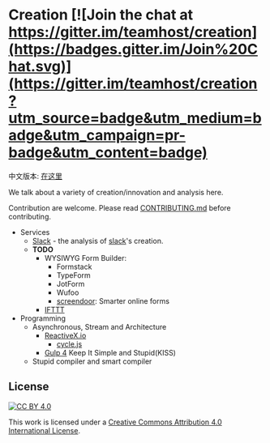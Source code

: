 # Creation [![Join the chat at https://gitter.im/teamhost/creation](https://badges.gitter.im/Join%20Chat.svg)](https://gitter.im/teamhost/creation?utm_source=badge&utm_medium=badge&utm_campaign=pr-badge&utm_content=badge)

中文版本: [在这里](README.cn.md)

We talk about a variety of creation/innovation and analysis here.

Contribution are welcome. Please read [CONTRIBUTING.md][contributing] before contributing.

* Services
  * [Slack](service/slack.md) - the analysis of [slack][slack]'s creation.
  * **TODO**
    * WYSIWYG Form Builder:
      * Formstack
      * TypeForm
      * JotForm
      * Wufoo
      * [screendoor](http://www.dobt.co/screendoor/): Smarter online forms
    * [IFTTT](https://ifttt.com/)
* Programming
  * Asynchronous, Stream and Architecture
    * [ReactiveX.io](http://ReactiveX.io)
      * [cycle.js](http://cycle.js.org)
    * [Gulp 4](https://github.com/gulpjs/gulp/tree/4.0) Keep It Simple and Stupid(KISS)
  * Stupid compiler and smart compiler



## License

[![CC BY 4.0](https://i.creativecommons.org/l/by/4.0/88x31.png)][CCBY4]

This work is licensed under a [Creative Commons Attribution 4.0 International License][CCBY4].


[slack]: https://slack.com/
[contributing]: https://github.com/teamhost/creation/blob/master/CONTRIBUTING.md
[CCBY4]: https://creativecommons.org/licenses/by/4.0/
